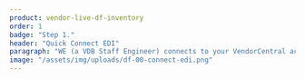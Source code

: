```yaml
---
product: vendor-live-df-inventory
order: 1
badge: "Step 1."
header: "Quick Connect EDI"
paragraph: "WE (a VDB Staff Engineer) connects to your VendorCentral account."
image: "/assets/img/uploads/df-00-connect-edi.png"
---
```

